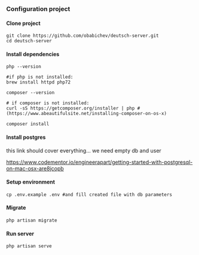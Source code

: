 ### Configuration project

#### Clone project
```
git clone https://github.com/obabichev/deutsch-server.git
cd deutsch-server
```

#### Install dependencies
```
php --version

#if php is not installed:
brew install httpd php72
```

```
composer --version

# if composer is not installed:
curl -sS https://getcomposer.org/installer | php #(https://www.abeautifulsite.net/installing-composer-on-os-x)

composer install
```

#### Install postgres
this link should cover everything... we need empty db and user

https://www.codementor.io/engineerapart/getting-started-with-postgresql-on-mac-osx-are8jcopb

#### Setup environment
```
cp .env.example .env #and fill created file with db parameters
```

#### Migrate
```
php artisan migrate
```

#### Run server
```
php artisan serve
```

